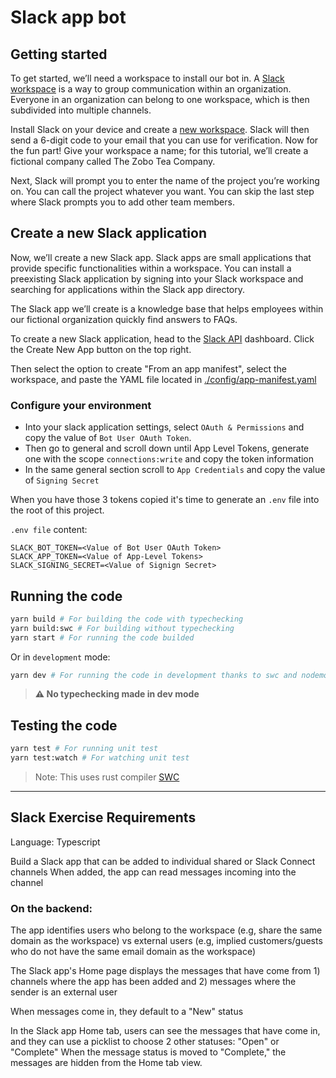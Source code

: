 # Slack app bot

## Getting started

To get started, we’ll need a workspace to install our bot in. A [Slack workspace](https://slack.com/intl/en-ng/help/articles/212675257-Join-a-Slack-workspace#:~:text=A%20Slack%20workspace%20is%20made,separate%20account%20for%20each%20one.) is a way to group communication within an organization. Everyone in an organization can belong to one workspace, which is then subdivided into multiple channels.

Install Slack on your device and create a [new workspace](https://slack.com/create#email). Slack will then send a 6-digit code to your email that you can use for verification. Now for the fun part! Give your workspace a name; for this tutorial, we’ll create a fictional company called The Zobo Tea Company.

Next, Slack will prompt you to enter the name of the project you’re working on. You can call the project whatever you want. You can skip the last step where Slack prompts you to add other team members.

## Create a new Slack application

Now, we’ll create a new Slack app. Slack apps are small applications that provide specific functionalities within a workspace. You can install a preexisting Slack application by signing into your Slack workspace and searching for applications within the Slack app directory.

The Slack app we’ll create is a knowledge base that helps employees within our fictional organization quickly find answers to FAQs.

To create a new Slack application, head to the [Slack API](https://api.slack.com/apps/) dashboard. Click the Create New App button on the top right.

Then select the option to create "From an app manifest", select the workspace, and paste the YAML file located in [./config/app-manifest.yaml](./config/app-manifest.yaml)

### Configure your environment

- Into your slack application settings, select `OAuth & Permissions` and copy the value of `Bot User OAuth Token`.
- Then go to general and scroll down until App Level Tokens, generate one with the scope `connections:write` and copy the token information
- In the same general section scroll to `App Credentials` and copy the value of `Signing Secret`

When you have those 3 tokens copied it's time to generate an `.env` file into the root of this project.

`.env file` content:

```
SLACK_BOT_TOKEN=<Value of Bot User OAuth Token>
SLACK_APP_TOKEN=<Value of App-Level Tokens>
SLACK_SIGNING_SECRET=<Value of Signign Secret>
```
## Running the code

```sh
yarn build # For building the code with typechecking
yarn build:swc # For building without typechecking
yarn start # For running the code builded
```

Or in `development` mode:

```sh
yarn dev # For running the code in development thanks to swc and nodemon
```

> **:warning: No typechecking made in dev mode**

## Testing the code

```sh
yarn test # For running unit test
yarn test:watch # For watching unit test
```

> Note: This uses rust compiler [SWC](https://swc.rs/)

----------------

## Slack Exercise Requirements

Language: Typescript

Build a Slack app that can be added to individual shared or Slack Connect channels
When added, the app can read messages incoming into the channel

### On the backend:

The app identifies users who belong to the workspace (e.g, share the same domain as the workspace) vs external users (e.g, implied customers/guests who do not have the same email domain as the workspace)

The Slack app's Home page displays the messages that have come from 
    1) channels where the app has been added and 
    2) messages where the sender is an external user

When messages come in, they default to a "New" status

In the Slack app Home tab, users can see the messages that have come in, and they can use a picklist to choose 2 other statuses: "Open" or "Complete"
When the message status is moved to "Complete," the messages are hidden from the Home tab view.